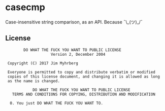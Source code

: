 # casecmp

Case-insensitive string comparison, as an API. Because ¯\\_(ツ)\_/¯


## License

```
        DO WHAT THE FUCK YOU WANT TO PUBLIC LICENSE
                    Version 2, December 2004

 Copyright (C) 2017 Jim Myhrberg

 Everyone is permitted to copy and distribute verbatim or modified
 copies of this license document, and changing it is allowed as long
 as the name is changed.

            DO WHAT THE FUCK YOU WANT TO PUBLIC LICENSE
   TERMS AND CONDITIONS FOR COPYING, DISTRIBUTION AND MODIFICATION

  0. You just DO WHAT THE FUCK YOU WANT TO.
```
